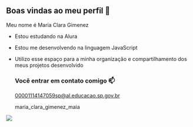## Boas vindas ao meu perfil 💙

Meu nome é Maria Clara Gimenez

- Estou estudando na Alura
- Estou me desenvolvendo na linguagem JavaScript
- Utilizo esse espaço para a minha organização e compartilhamento dos meus projetos desenvolvido

  ### Você entrar em contato comigo 📫

  00001114147059sp@al.educacao.sp.gov.br
  
  maria_clara_gimenez_maia

![](https://media1.tenor.com/m/Ec3dhtEH0QEAAAAC/landscape-full-moon.gif
  )

  
